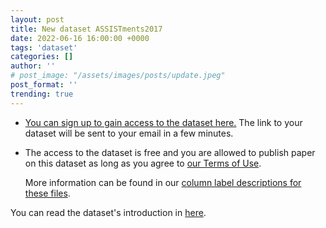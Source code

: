 ```yaml
---
layout: post
title: New dataset ASSISTments2017
date: 2022-06-16 16:00:00 +0000
tags: 'dataset'
categories: []
author: ''
# post_image: "/assets/images/posts/update.jpeg"
post_format: ''
trending: true
---
```

- [You can sign up to gain access to the dataset here.](https://docs.google.com/forms/d/e/1FAIpQLScrghAahHnssPrGucv5jau4_ubq-11gxSH56RZ99PEj5p9eYA/viewform) The link to your dataset will be sent to your email in a few minutes.
- The access to the dataset is free and you are allowed to publish paper on this dataset as long as you agree to [our Terms of Use](http://www.google.com/url?q=http%3A%2F%2Fwww.assistmentstestbed.org%2Fthe-data%2Ftermsofusefordata&sa=D&sntz=1&usg=AOvVaw1wLUnaf23CB1vY-sOU_dFr). 

  More information can be found in our [column label descriptions for these files](https://docs.google.com/spreadsheets/d/1QVUStXiRerWbH1X0P11rJ5IsuU2Xutu60D1SjpmTMlk/edit#gid=0).

You can read the dataset's introduction in [here](https://pykt-toolkit.readthedocs.io/en/latest/datasets.html#assistments2017).